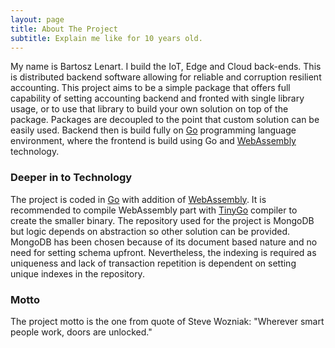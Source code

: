 ```yaml
---
layout: page
title: About The Project
subtitle: Explain me like for 10 years old.
---
```


My name is Bartosz Lenart. I build the IoT, Edge and Cloud back-ends. This is distributed backend software allowing for reliable and corruption resilient accounting. 
This project aims to be a simple package that offers full capability of setting accounting backend and fronted with single library usage, or to use that library to build your own solution on top of the package. Packages are decoupled to the point that custom solution can be easily used.
Backend then is build fully on [Go](https://go.dev/) programming language environment, where the frontend is build using Go and [WebAssembly](https://webassembly.org/) technology.


### Deeper in to Technology
 
The project is coded in [Go](https://go.dev/) with addition of [WebAssembly](https://webassembly.org/). It is recommended to compile WebAssembly part with [TinyGo](https://tinygo.org/) compiler to create the smaller binary.
The repository used for the project is MongoDB but logic depends on abstraction so other solution can be provided. MongoDB has been chosen because of its document based nature and no need for setting schema upfront. Nevertheless, the indexing is required as uniqueness and lack of transaction repetition is dependent on setting unique indexes in the repository. 


### Motto

The project motto is the one from quote of Steve Wozniak: "Wherever smart people work, doors are unlocked."

